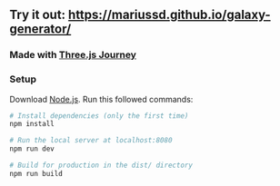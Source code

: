 ## Try it out: https://mariussd.github.io/galaxy-generator/

### Made with [Three.js Journey](https://threejs-journey.com/)

### Setup
Download [Node.js](https://nodejs.org/en/download/).
Run this followed commands:

``` bash
# Install dependencies (only the first time)
npm install

# Run the local server at localhost:8080
npm run dev

# Build for production in the dist/ directory
npm run build
```
